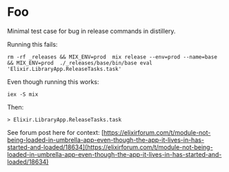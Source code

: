 # Foo

Minimal test case for bug in release commands in distillery.

Running this fails:

```
rm -rf _releases && MIX_ENV=prod  mix release --env=prod --name=base && MIX_ENV=prod  ./_releases/base/bin/base eval 'Elixir.LibraryApp.ReleaseTasks.task'
```

Even though running this works:

```
iex -S mix
```

Then:

```
> Elixir.LibraryApp.ReleaseTasks.task
```

See forum post here for context: [https://elixirforum.com/t/module-not-being-loaded-in-umbrella-app-even-though-the-app-it-lives-in-has-started-and-loaded/18634](https://elixirforum.com/t/module-not-being-loaded-in-umbrella-app-even-though-the-app-it-lives-in-has-started-and-loaded/18634)

